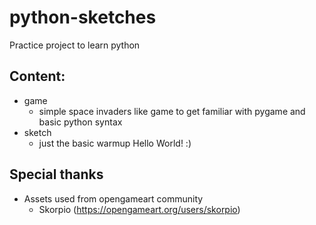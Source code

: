 # python-sketches
Practice project to learn python

## Content:
- game
  - simple space invaders like game to get familiar with pygame and basic python syntax
- sketch
  - just the basic warmup Hello World! :)


## Special thanks
- Assets used from opengameart community
  - Skorpio (https://opengameart.org/users/skorpio)

